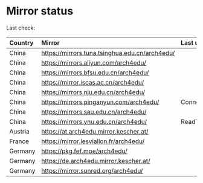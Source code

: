 <script src="./time.js"></script>
# Mirror status
Last check: <script type="text/javascript">localize(1675156735.784702);</script>

|Country|Mirror|Last update|
|:------|:-----|:----------|
|China|https://mirrors.tuna.tsinghua.edu.cn/arch4edu/|<script type="text/javascript">localize(1675104051);</script>|
|China|https://mirrors.aliyun.com/arch4edu/|<script type="text/javascript">localize(1675104051);</script>|
|China|https://mirrors.bfsu.edu.cn/arch4edu/|<script type="text/javascript">localize(1675104051);</script>|
|China|https://mirror.iscas.ac.cn/arch4edu/|<script type="text/javascript">localize(1675146814);</script>|
|China|https://mirrors.nju.edu.cn/arch4edu/|<script type="text/javascript">localize(1675060750);</script>|
|China|https://mirrors.pinganyun.com/arch4edu/|ConnectionError|
|China|https://mirrors.sau.edu.cn/arch4edu/|<script type="text/javascript">localize(1673850842);</script>|
|China|https://mirrors.ynu.edu.cn/arch4edu/|ReadTimeout|
|Austria|https://at.arch4edu.mirror.kescher.at/|<script type="text/javascript">localize(1675104051);</script>|
|France|https://mirror.lesviallon.fr/arch4edu/|<script type="text/javascript">localize(1674153500);</script>|
|Germany|https://pkg.fef.moe/arch4edu/|<script type="text/javascript">localize(1675104051);</script>|
|Germany|https://de.arch4edu.mirror.kescher.at/|<script type="text/javascript">localize(1675104051);</script>|
|Germany|https://mirror.sunred.org/arch4edu/|<script type="text/javascript">localize(1675104051);</script>|

<script src="./tablefilter/tablefilter.js"></script>
<script src="./table.js"></script>